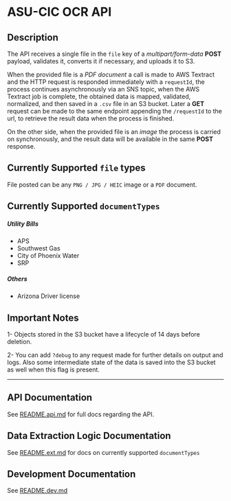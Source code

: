 # ASU-CIC OCR API

## Description
The API receives a single file in the `file` key of a _multipart/form-data_
**POST** payload, validates it, converts it if necessary, and uploads it to S3.

When the provided file is a _PDF document_ a call is made to AWS Textract and
the HTTP request is responded immediately with a `requestId`, the process
continues asynchronously via an SNS topic, when the AWS Textract job is complete,
the obtained data is mapped, validated, normalized, and then saved in a `.csv`
file in an S3 bucket. Later a **GET** request can be made to the same endpoint
appending the `/requestId` to the url, to retrieve the result data when the
process is finished.

On the other side, when the provided file is an _image_ the process is carried on
synchronously, and the result data will be available in the same **POST** response.


## Currently Supported `file` types

File posted can be any `PNG / JPG / HEIC` image or a `PDF` document.

## Currently Supported `documentTypes`

##### Utility Bills

- APS
- Southwest Gas
- City of Phoenix Water
- SRP

##### Others
- Arizona Driver license

## Important Notes
1- Objects stored in the S3 bucket have a lifecycle of 14 days before deletion.

2- You can add `?debug` to any request made for further details on output and
logs. Also some intermediate state of the data is saved into the S3 bucket as
well when this flag is present.

---

## API Documentation

See [README.api.md](./README.api.md) for full docs regarding the API.

## Data Extraction Logic Documentation

See [README.ext.md](./README.ext.md) for docs on currently supported
`documentTypes`

## Development Documentation

See [README.dev.md](./README.dev.md)

